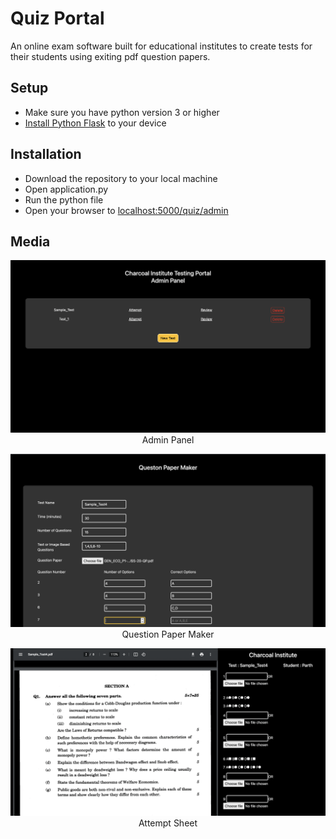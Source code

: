 <h1>Quiz Portal</h1>
An online exam software built for educational institutes to create tests for their students using exiting pdf question papers.
<h2>Setup</h2>
<ul>
	<li>Make sure you have python version 3 or higher</li>
	<li><a href="https://www.geeksforgeeks.org/flask-creating-first-simple-application/">Install Python Flask</a> to your device</li>
</ul>
<h2>Installation</h2>
<ul>
	<li>Download the repository to your local machine</li>
	<li>Open application.py</li>
	<li>Run the python file</li>
	<li>Open your browser to <a href="http://localhost:5000/quiz/admin">localhost:5000/quiz/admin</a> </li>
</ul>
<h2>Media</h2>
<p align="center">
  <img src="/github/img1.png">
  <br>Admin Panel
</p>
<p align="center">
  <img src="/github/img2.png">
  <br>Question Paper Maker
</p>
<p align="center">
  <img src="/github/img3.png">
  <br>Attempt Sheet
</p>
